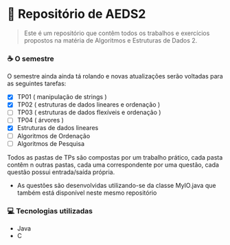 # 🚀 Repositório de AEDS2

> Este é um repositório que contêm todos os trabalhos e exercícios propostos na matéria de Algoritmos e Estruturas de Dados 2.

### ☕ O semestre

O semestre ainda ainda tá rolando e novas atualizações serão voltadas para as seguintes tarefas:

- [x] TP01 ( manipulação de strings )
- [x] TP02 ( estruturas de dados lineares e ordenação )
- [ ] TP03 ( estruturas de dados flexíveis e ordenação )
- [ ] TP04 ( árvores )
- [X] Estruturas de dados lineares
- [ ] Algoritmos de Ordenação
- [ ] Algoritmos de Pesquisa

Todos as pastas de TPs são compostas por um trabalho prático, cada pasta contêm n outras pastas, cada uma correspondente por uma questão, cada questão possui entrada/saída própria.

* As questões são desenvolvidas utilizando-se da classe MyIO.java que também está disponível neste mesmo repositório

### 💻 Tecnologias utilizadas
- Java
- C

